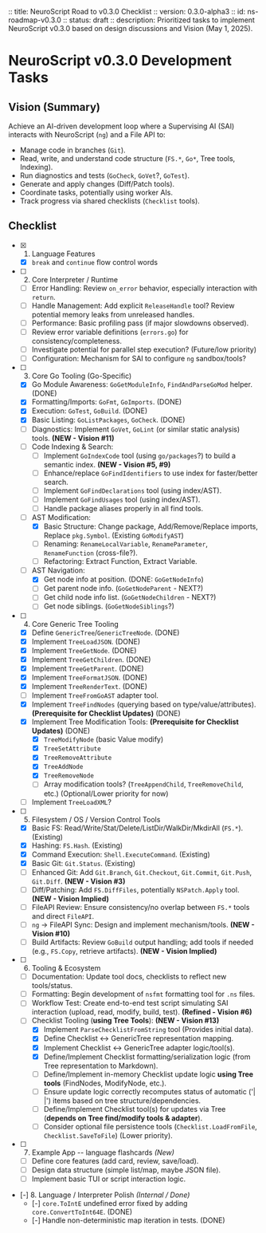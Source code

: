  :: title: NeuroScript Road to v0.3.0 Checklist
 :: version: 0.3.0-alpha3
 :: id: ns-roadmap-v0.3.0
 :: status: draft
 :: description: Prioritized tasks to implement NeuroScript v0.3.0 based on design discussions and Vision (May 1, 2025).
 
 # NeuroScript v0.3.0 Development Tasks
 
 ## Vision (Summary)
 
 Achieve an AI-driven development loop where a Supervising AI (SAI) interacts with NeuroScript (`ng`) and a File API to:
 - Manage code in branches (`Git`).
 - Read, write, and understand code structure (`FS.*`, `Go*`, Tree tools, Indexing).
 - Run diagnostics and tests (`GoCheck`, `GoVet`?, `GoTest`).
 - Generate and apply changes (Diff/Patch tools).
 - Coordinate tasks, potentially using worker AIs.
 - Track progress via shared checklists (`Checklist` tools).
 
 ## Checklist
 
 - [x] 1. Language Features
     - [x] `break` and `continue` flow control words
 
 - [ ] 2. Core Interpreter / Runtime
     - [ ] Error Handling: Review `on_error` behavior, especially interaction with `return`.
     - [ ] Handle Management: Add explicit `ReleaseHandle` tool? Review potential memory leaks from unreleased handles.
     - [ ] Performance: Basic profiling pass (if major slowdowns observed).
     - [ ] Review error variable definitions (`errors.go`) for consistency/completeness.
     - [ ] Investigate potential for parallel step execution? (Future/low priority)
     - [ ] Configuration: Mechanism for SAI to configure `ng` sandbox/tools?
 
 - [ ] 3. Core Go Tooling (Go-Specific)
     - [x] Go Module Awareness: `GoGetModuleInfo`, `FindAndParseGoMod` helper. (DONE)
     * [x] Formatting/Imports: `GoFmt`, `GoImports`. (DONE)
     * [x] Execution: `GoTest`, `GoBuild`. (DONE)
     * [x] Basic Listing: `GoListPackages`, `GoCheck`. (DONE)
     * [ ] Diagnostics: Implement `GoVet`, `GoLint` (or similar static analysis) tools. **(NEW - Vision #11)**
     * [ ] Code Indexing & Search:
         * [ ] Implement `GoIndexCode` tool (using `go/packages`?) to build a semantic index. **(NEW - Vision #5, #9)**
         * [ ] Enhance/replace `GoFindIdentifiers` to use index for faster/better search.
         * [ ] Implement `GoFindDeclarations` tool (using index/AST).
         * [ ] Implement `GoFindUsages` tool (using index/AST).
         * [ ] Handle package aliases properly in all find tools.
     - [ ] AST Modification:
         - [x] Basic Structure: Change package, Add/Remove/Replace imports, Replace `pkg.Symbol`. (Existing `GoModifyAST`)
         * [ ] Renaming: `RenameLocalVariable`, `RenameParameter`, `RenameFunction` (cross-file?).
         * [ ] Refactoring: Extract Function, Extract Variable.
     - [ ] AST Navigation:
         * [x] Get node info at position. (DONE: `GoGetNodeInfo`)
         * [ ] Get parent node info. (`GoGetNodeParent` - NEXT?)
         * [ ] Get child node info list. (`GoGetNodeChildren` - NEXT?)
         * [ ] Get node siblings. (`GoGetNodeSiblings`?)
 
 - [ ] 4. Core Generic Tree Tooling
     - [x] Define `GenericTree`/`GenericTreeNode`. (DONE)
     - [x] Implement `TreeLoadJSON`. (DONE)
     - [x] Implement `TreeGetNode`. (DONE)
     - [x] Implement `TreeGetChildren`. (DONE)
     - [x] Implement `TreeGetParent`. (DONE)
     - [x] Implement `TreeFormatJSON`. (DONE)
     - [x] Implement `TreeRenderText`. (DONE)
     - [ ] Implement `TreeFromGoAST` adapter tool.
     - [x] Implement `TreeFindNodes` (querying based on type/value/attributes). **(Prerequisite for Checklist Updates)** (DONE)
     - [x] Implement Tree Modification Tools: **(Prerequisite for Checklist Updates)** (DONE)
         - [x] `TreeModifyNode` (basic Value modify)
         - [x] `TreeSetAttribute`
         - [x] `TreeRemoveAttribute`
         - [x] `TreeAddNode`
         - [x] `TreeRemoveNode`
         - [ ] Array modification tools? (`TreeAppendChild`, `TreeRemoveChild`, etc.) (Optional/Lower priority for now)
     - [ ] Implement `TreeLoadXML`?
 
 - [ ] 5. Filesystem / OS / Version Control Tools
     - [x] Basic FS: Read/Write/Stat/Delete/ListDir/WalkDir/MkdirAll (`FS.*`). (Existing)
     - [x] Hashing: `FS.Hash`. (Existing)
     - [x] Command Execution: `Shell.ExecuteCommand`. (Existing)
     - [x] Basic Git: `Git.Status`. (Existing)
     - [ ] Enhanced Git: Add `Git.Branch`, `Git.Checkout`, `Git.Commit`, `Git.Push`, `Git.Diff`. **(NEW - Vision #3)**
     - [ ] Diff/Patching: Add `FS.DiffFiles`, potentially `NSPatch.Apply` tool. **(NEW - Vision Implied)**
     - [ ] FileAPI Review: Ensure consistency/no overlap between `FS.*` tools and direct `FileAPI`.
     - [ ] `ng` -> FileAPI Sync: Design and implement mechanism/tools. **(NEW - Vision #10)**
     - [ ] Build Artifacts: Review `GoBuild` output handling; add tools if needed (e.g., `FS.Copy`, retrieve artifacts). **(NEW - Vision Implied)**
 
 - [ ] 6. Tooling & Ecosystem
     - [ ] Documentation: Update tool docs, checklists to reflect new tools/status.
     - [ ] Formatting: Begin development of `nsfmt` formatting tool for `.ns` files.
     - [ ] Workflow Test: Create end-to-end test script simulating SAI interaction (upload, read, modify, build, test). **(Refined - Vision #6)**
     - [ ] Checklist Tooling (**using Tree Tools**): **(NEW - Vision #13)**
         - [x] Implement `ParseChecklistFromString` tool (Provides initial data).
         - [x] Define Checklist <-> GenericTree representation mapping.
         - [x] Implement Checklist <-> GenericTree adapter logic/tool(s).
         - [x] Define/Implement Checklist formatting/serialization logic (from Tree representation to Markdown).
         - [ ] Define/Implement in-memory Checklist update logic **using Tree tools** (FindNodes, ModifyNode, etc.).
         - [ ] Ensure update logic correctly recomputes status of automatic ('| |') items based on tree structure/dependencies.
         - [ ] Define/Implement Checklist tool(s) for updates via Tree (**depends on Tree find/modify tools & adapter**).
         - [ ] Consider optional file persistence tools (`Checklist.LoadFromFile`, `Checklist.SaveToFile`) (Lower priority).
 
 - [ ] 7. Example App -- language flashcards *(New)*
     - [ ] Define core features (add card, review, save/load).
     - [ ] Design data structure (simple list/map, maybe JSON file).
     - [ ] Implement basic TUI or script interaction logic.
 
 - [-] 8. Language / Interpreter Polish *(Internal / Done)*
     - [-] `core.ToIntE` undefined error fixed by adding `core.ConvertToInt64E`. (DONE)
     - [-] Handle non-deterministic map iteration in tests. (DONE)